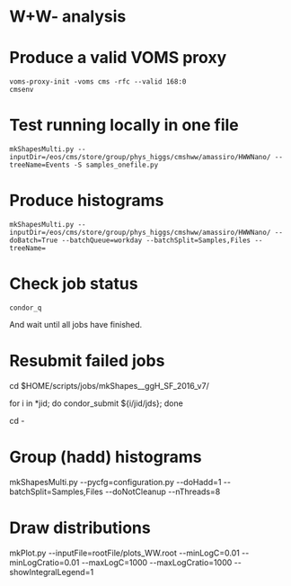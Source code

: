 # W+W- analysis 

# Produce a valid VOMS proxy

    voms-proxy-init -voms cms -rfc --valid 168:0
    cmsenv


# Test running locally in one file 

    mkShapesMulti.py --inputDir=/eos/cms/store/group/phys_higgs/cmshww/amassiro/HWWNano/ --treeName=Events -S samples_onefile.py


# Produce histograms

    mkShapesMulti.py --inputDir=/eos/cms/store/group/phys_higgs/cmshww/amassiro/HWWNano/ --doBatch=True --batchQueue=workday --batchSplit=Samples,Files --treeName=


# Check job status

    condor_q

And wait until all jobs have finished.

# Resubmit failed jobs

cd $HOME/scripts/jobs/mkShapes__ggH_SF_2016_v7/

for i in *jid; do condor_submit ${i/jid/jds}; done

cd -

# Group (hadd) histograms

   mkShapesMulti.py --pycfg=configuration.py --doHadd=1 --batchSplit=Samples,Files --doNotCleanup --nThreads=8


# Draw distributions

mkPlot.py --inputFile=rootFile/plots_WW.root --minLogC=0.01 --minLogCratio=0.01 --maxLogC=1000 --maxLogCratio=1000 --showIntegralLegend=1

